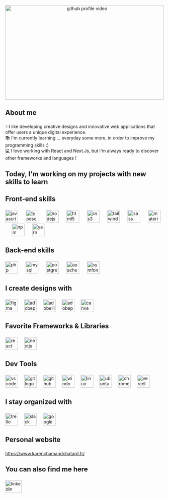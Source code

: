 
<div align="center">
<img height="300" width="100%" src="images/Hey_there.gif" alt="github profile video" />
</div>

###

<h2 align="left">About me</h2>

###

<p align="left">✨I like developing creative designs and innovative web applications that offer users a unique digital experience.<br>📚 I'm currently learning ... everyday some more, in order to improve my programming skills :)<br>💻 I love working with React and Next.Js, but i'm always ready to discover other frameworks and languages !</p>

###

###

<h2 align="left">Today, I'm working on my projects with new skills to learn </h2>

###

<h2 align="left">Front-end skills</h2>

###

<div align="left">
<img src="https://cdn.jsdelivr.net/gh/devicons/devicon/icons/javascript/javascript-original.svg" height="40" alt="javascript logo"  />
<img width="17" />
<img src="https://skillicons.dev/icons?i=ts" height="40" alt="typescript logo"  />
<img width="17" />
<img src="https://cdn.jsdelivr.net/gh/devicons/devicon/icons/nodejs/nodejs-original.svg" height="40" alt="nodejs logo"  />
<img width="17" />
<img src="https://cdn.jsdelivr.net/gh/devicons/devicon/icons/html5/html5-original.svg" height="40" alt="html5 logo"  />
<img width="17" />
<img src="https://cdn.jsdelivr.net/gh/devicons/devicon/icons/css3/css3-original.svg" height="40" alt="css3 logo"  />
<img width="17" />
<img src="https://skillicons.dev/icons?i=tailwind" height="40" alt="tailwindcss logo"  />
<img width="17" />
<img src="https://cdn.jsdelivr.net/gh/devicons/devicon/icons/sass/sass-original.svg" height="40" alt="sass logo"  />
<img width="17" />
<img src="https://cdn.jsdelivr.net/gh/devicons/devicon/icons/materialui/materialui-original.svg" height="40" alt="materialui logo"  />
<img width="17" />
<img src="https://cdn.jsdelivr.net/gh/devicons/devicon/icons/npm/npm-original-wordmark.svg" height="40" alt="npm logo"  />
<img width="17" />
<img src="https://cdn.jsdelivr.net/gh/devicons/devicon/icons/yarn/yarn-original.svg" height="40" alt="yarn logo"  />
</div>

###

<h2 align="left">Back-end skills</h2>

###

<div align="left">
<img src="https://cdn.jsdelivr.net/gh/devicons/devicon/icons/php/php-original.svg" height="40" alt="php logo"  />
<img width="17" />
<img src="https://cdn.jsdelivr.net/gh/devicons/devicon/icons/mysql/mysql-original.svg" height="40" alt="mysql logo"  />
<img width="17" />
<img src="https://cdn.jsdelivr.net/gh/devicons/devicon/icons/postgresql/postgresql-original.svg" height="40" alt="postgresql logo"  />
<img width="17" />
<img src="https://cdn.jsdelivr.net/gh/devicons/devicon/icons/apache/apache-original.svg" height="40" alt="apache logo"  />
<img width="17" />
<img src="https://cdn.jsdelivr.net/gh/devicons/devicon/icons/symfony/symfony-original.svg" height="40" alt="symfony logo"  />
</div>

###

<h2 align="left">I create designs with</h2>

###

<div align="left">
<img src="https://cdn.jsdelivr.net/gh/devicons/devicon/icons/figma/figma-original.svg" height="40" alt="figma logo"  />
<img width="12" />
<img src="https://skillicons.dev/icons?i=ps" height="40" alt="adobephotoshop logo"  />
<img width="12" />
<img src="https://skillicons.dev/icons?i=ai" height="40" alt="adobeillustrator logo"  />
<img width="12" />
<img src="https://skillicons.dev/icons?i=pr" height="40" alt="adobepremierepro logo"  />
<img width="12" />
<img src="https://cdn.jsdelivr.net/gh/devicons/devicon/icons/canva/canva-original.svg" height="40" alt="canva logo"  />
</div>

###

<h2 align="left">Favorite Frameworks & Libraries</h2>

###

<div align="left">
<img src="https://skillicons.dev/icons?i=react" height="40" alt="react logo"  />
<img width="12" />
<img src="https://skillicons.dev/icons?i=nextjs" height="40" alt="nextjs logo"  />
</div>

###

<h2 align="left">Dev Tools</h2>

###

<div align="left">
<img src="https://cdn.jsdelivr.net/gh/devicons/devicon/icons/vscode/vscode-original.svg" height="40" alt="vscode logo"  />
<img width="12" />
<img src="https://cdn.jsdelivr.net/gh/devicons/devicon/icons/git/git-original.svg" height="40" alt="git logo"  />
<img width="12" />
<img src="https://cdn.jsdelivr.net/gh/devicons/devicon/icons/github/github-original.svg" height="40" alt="github logo"  />
<img width="12" />
<img src="https://cdn.jsdelivr.net/gh/devicons/devicon/icons/windows8/windows8-original.svg" height="40" alt="windows8 logo"  />
<img width="12" />
<img src="https://cdn.jsdelivr.net/gh/devicons/devicon/icons/linux/linux-original.svg" height="40" alt="linux logo"  />
<img width="12" />
<img src="https://cdn.jsdelivr.net/gh/devicons/devicon/icons/ubuntu/ubuntu-plain.svg" height="40" alt="ubuntu logo"  />
<img width="12" />
<img src="https://cdn.jsdelivr.net/gh/devicons/devicon/icons/chrome/chrome-original.svg" height="40" alt="chrome logo"  />
<img width="12" />
<img src="https://skillicons.dev/icons?i=vercel" height="40" alt="vercel logo"  />
</div>

###

<h2 align="left">I stay organized with</h2>

###

<div align="left">
<img src="https://cdn.jsdelivr.net/gh/devicons/devicon/icons/trello/trello-plain.svg" height="40" alt="trello logo"  />
<img width="12" />
<img src="https://cdn.jsdelivr.net/gh/devicons/devicon/icons/slack/slack-original.svg" height="40" alt="slack logo"  />
<img width="12" />
<img src="https://cdn.jsdelivr.net/gh/devicons/devicon/icons/google/google-original.svg" height="40" alt="google logo"  />
</div>

###

<h2 align="left">Personal website</h2>

###

<a align="left" target="_blank">https://www.karenchamandchatard.fr/</a>

###

<h2 align="left">You can also find me here</h2>

###

<div align="left">
<a href="https://www.linkedin.com/in/karen-chamand-chatard/" target="_blank">
  <img src="https://raw.githubusercontent.com/maurodesouza/profile-readme-generator/master/src/assets/icons/social/linkedin/default.svg" width="52" height="40" alt="linkedin logo"  />
</a>
</div>

###

